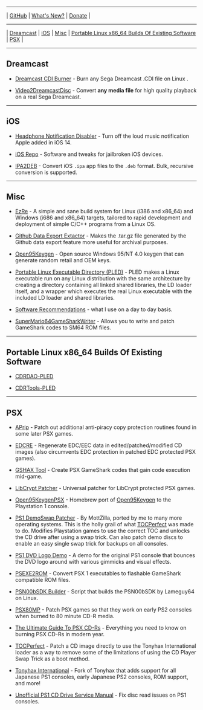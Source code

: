 
-----------------------------------------

| [GitHub](https://github.com/alex-free) | [What's New?](https://github.com/alex-free/alex-free.github.io/commits/master) | [Donate](https://github.com/sponsors/alex-free) |

-----------------------------------------

| [Dreamcast](#dreamcast) | [iOS](#ios) | [Misc](#misc) | [Portable Linux x86_64 Builds Of Existing Software](#portable-linux-x86_64-builds-of-existing-software) | [PSX](#psx) |

-----------------------------------------

## Dreamcast

*   [Dreamcast CDI Burner](https://alex-free.github.io/dcdib) - Burn any Sega Dreamcast .CDI file on Linux .

*   [Video2DreamcastDisc](https://alex-free.github.io/video2dreamcastdisc) - Convert **any media file** for high quality playback on a real Sega Dreamcast.

-----------------------------------------

## iOS

*   [Headphone Notification Disabler](https://alex-free.github.io/headphone-notification-disabler) - Turn off the loud music notification Apple added in iOS 14.

*   [iOS Repo](https://alex-free.github.io/ios-repo) - Software and tweaks for jailbroken iOS devices.

*   [IPA2DEB](https://alex-free.github.io/ipa2deb) - Convert iOS `.ipa` app files to the `.deb` format. Bulk, recursive conversion is supported.

-----------------------------------------

## Misc

*   [EzRe](https://alex-free.github.io/ezre) - A simple and sane build system for Linux (i386 and x86_64) and Windows (i686 and x86_64) targets, tailored to rapid development and deployment of simple C/C++ programs from a Linux OS.

*   [Github Data Export Extactor](https://alex-free.github.io/gdee) - Makes the .tar.gz file generated by the Github data export feature more useful for archival purposes.

*   [Open95Keygen](https://alex-free.github.io/open95keygen) - Open source Windows 95/NT 4.0 keygen that can generate random retail and OEM keys.

*   [Portable Linux Executable Directory (PLED)](https://alex-free.github.io/pled) - PLED makes a Linux executable run on any Linux distribution with the same architecture by creating a directory containing all linked shared libraries, the LD loader itself, and a wrapper which executes the real Linux executable with the included LD loader and shared libraries.

*   [Software Recommendations](https://alex-free.github.io/software-recommendations) - what I use on a day to day basis.

*   [SuperMario64GameSharkWriter](https://alex-free.github.io/sm64gsw) - Allows you to write and patch GameShark codes to SM64 ROM files.

-----------------------------------------

## Portable Linux x86_64 Builds Of Existing Software

*   [CDRDAO-PLED](https://alex-free.github.io/cdrdao)

*   [CDRTools-PLED](https://alex-free.github.io/cdrtools)

-----------------------------------------

## PSX

*   [APrip](https://alex-free.github.io/aprip) - Patch out additional anti-piracy copy protection routines found in some later PSX games.

*   [EDCRE](https://alex-free.github.io/edcre) - Regenerate EDC/EEC data in edited/patched/modified CD images (also circumvents EDC protection in patched EDC protected PSX games).

*   [GSHAX Tool](https://alex-free.github.io/gshax-tool) - Create PSX GameShark codes that gain code execution mid-game.

*   [LibCrypt Patcher](https://alex-free.github.io/libcrypt-patcher) - Universal patcher for LibCrypt protected PSX games.

*   [Open95KeygenPSX](https://alex-free.github.io/open95keygen-psx) - Homebrew port of [Open95Keygen](https://github.com/alex-free/open95keygen) to the Playstation 1 console.

*   [PS1 DemoSwap Patcher](https://alex-free.github.io/ps1demoswap) - By MottZilla, ported by me to many more operating systems. This is the holly grail of what [TOCPerfect](https://alex-free.github.io/tocperfect) was made to do. Modifies Playstation games to use the correct TOC and unlocks the CD drive after using a swap trick. Can also patch demo discs to enable an easy single swap trick for backups on all consoles.

*   [PS1 DVD Logo Demo](https://alex-free.github.io/ps1-dvd-logo-demo) - A demo for the original PS1 console that bounces the DVD logo around with various gimmicks and visual effects.

*   [PSEXE2ROM](https://alex-free.github.io/psexe2rom) - Convert PSX 1 executables to flashable GameShark compatible ROM files.

*   [PSN00bSDK Builder](https://alex-free.github.io/psn00bsdk-builder) - Script that builds the PSN00bSDK by Lameguy64 on Linux.

*   [PSX80MP](https://alex-free.github.io/psx80mp) - Patch PSX games so that they work on early PS2 consoles when burned to 80 minute CD-R media.

*   [The Ultimate Guide To PSX CD-Rs](https://alex-free.github.io/psx-cdr) - Everything you need to know on burning PSX CD-Rs in modern year.

*   [TOCPerfect](https://alex-free.github.io/tocperfect)  - Patch a CD image directly to use the Tonyhax International loader as a way to remove some of the limitations of using the CD Player Swap Trick as a boot method.

*   [Tonyhax International](https://alex-free.github.io/tonyhax-international) - Fork of Tonyhax that adds support for all Japanese PS1 consoles, early Japanese PS2 consoles, ROM support, and more!

*   [Unofficial PS1 CD Drive Service Manual](https://alex-free.github.io/unofficial-ps1-cd-drive-service-manual) - Fix disc read issues on PS1 consoles.
